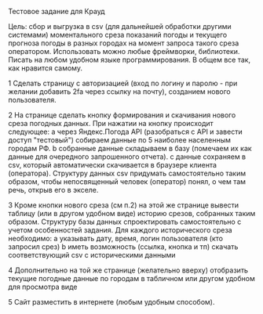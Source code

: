 Тестовое задание для Крауд

Цель: сбор и выгрузка в csv (для дальнейшей обработки другими системами) моментального среза показаний погоды и текущего прогноза погоды в разных городах на момент запроса такого среза оператором.
Использовать можно любые фреймворки, библиотеки. Писать на любом удобном языке программирования. В общем все так, как нравится самому.

 1 Сделать страницу с авторизацией (вход по логину и паролю - при желании добавить 2fa через ссылку на почту), созданием нового пользователя.

 2 На странице сделать кнопку формирования и скачивания нового среза погодных данных. 
При нажатии на кнопку происходит следующее:
 a через Яндекс.Погода API (разобраться с API и завести доступ "тестовый") собираем данные по 5 наиболее населенным городам РФ.
 b собранные данные складываем в базу (помечаем их как данные для очередного запрошенного отчета).
 c данные сохраняем в csv, который автоматически скачивается в браузере клиента (оператора). Структуру данных csv придумать самостоятельно таким образом, чтобы непосвященный человек (оператор) понял, о чем там речь, открыв его в экселе.

 3 Кроме кнопки нового среза (см п.2) на этой же странице вывести таблицу (или в другом удобном виде) историю срезов, собранных таким образом.
Структуру базы данных спроектировать самостоятельно с учетом особенностей задания.
Для каждого исторического среза необходимо:
 a указывать дату, время, логин пользователя (кто запросил срез)
 b иметь возможность (ссылка, кнопка и тп) скачать соответствующий csv с историческими данными

 4 Дополнительно на той же странице (желательно вверху) отобразить текущие погодные данные по городам в табличном или другом удобном для просмотра виде

 5 Сайт разместить в интернете (любым удобным способом).
 